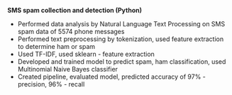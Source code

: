 <b> SMS spam collection and detection (Python) </b>

- Performed data analysis by Natural Language Text Processing on SMS spam data of 5574 phone messages 
- Performed text preprocessing by tokenization, used feature extraction to determine ham or spam
- Used TF-IDF, used sklearn - feature extraction
- Developed and trained model to predict spam, ham classification, used Multinomial Naive Bayes classifier 
- Created pipeline, evaluated model, predicted accuracy of 97% - precision, 96% - recall
